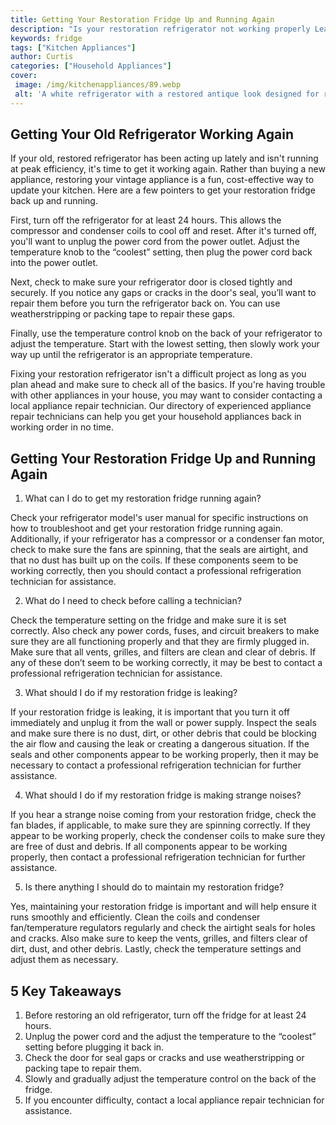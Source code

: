 ```yaml
---
title: Getting Your Restoration Fridge Up and Running Again
description: "Is your restoration refrigerator not working properly Learn how to troubleshoot and get it back in order with this helpful blog post"
keywords: fridge
tags: ["Kitchen Appliances"]
author: Curtis
categories: ["Household Appliances"]
cover: 
 image: /img/kitchenappliances/89.webp
 alt: 'A white refrigerator with a restored antique look designed for restoration projects'
---
```

## Getting Your Old Refrigerator Working Again

If your old, restored refrigerator has been acting up lately and isn't running at peak efficiency, it's time to get it working again. Rather than buying a new appliance, restoring your vintage appliance is a fun, cost-effective way to update your kitchen. Here are a few pointers to get your restoration fridge back up and running. 

First, turn off the refrigerator for at least 24 hours. This allows the compressor and condenser coils to cool off and reset. After it's turned off, you'll want to unplug the power cord from the power outlet. Adjust the temperature knob to the “coolest” setting, then plug the power cord back into the power outlet.

Next, check to make sure your refrigerator door is closed tightly and securely. If you notice any gaps or cracks in the door's seal, you’ll want to repair them before you turn the refrigerator back on. You can use weatherstripping or packing tape to repair these gaps. 

Finally, use the temperature control knob on the back of your refrigerator to adjust the temperature. Start with the lowest setting, then slowly work your way up until the refrigerator is an appropriate temperature. 

Fixing your restoration refrigerator isn't a difficult project as long as you plan ahead and make sure to check all of the basics. If you're having trouble with other appliances in your house, you may want to consider contacting a local appliance repair technician. Our directory of experienced appliance repair technicians can help you get your household appliances back in working order in no time.

## Getting Your Restoration Fridge Up and Running Again

1. What can I do to get my restoration fridge running again?

Check your refrigerator model's user manual for specific instructions on how to troubleshoot and get your restoration fridge running again. Additionally, if your refrigerator has a compressor or a condenser fan motor, check to make sure the fans are spinning, that the seals are airtight, and that no dust has built up on the coils. If these components seem to be working correctly, then you should contact a professional refrigeration technician for assistance.

2. What do I need to check before calling a technician?

Check the temperature setting on the fridge and make sure it is set correctly. Also check any power cords, fuses, and circuit breakers to make sure they are all functioning properly and that they are firmly plugged in. Make sure that all vents, grilles, and filters are clean and clear of debris. If any of these don’t seem to be working correctly, it may be best to contact a professional refrigeration technician for assistance.

3. What should I do if my restoration fridge is leaking?

If your restoration fridge is leaking, it is important that you turn it off immediately and unplug it from the wall or power supply. Inspect the seals and make sure there is no dust, dirt, or other debris that could be blocking the air flow and causing the leak or creating a dangerous situation. If the seals and other components appear to be working properly, then it may be necessary to contact a professional refrigeration technician for further assistance.

4. What should I do if my restoration fridge is making strange noises?

If you hear a strange noise coming from your restoration fridge, check the fan blades, if applicable, to make sure they are spinning correctly. If they appear to be working properly, check the condenser coils to make sure they are free of dust and debris. If all components appear to be working properly, then contact a professional refrigeration technician for further assistance.

5. Is there anything I should do to maintain my restoration fridge?

Yes, maintaining your restoration fridge is important and will help ensure it runs smoothly and efficiently. Clean the coils and condenser fan/temperature regulators regularly and check the airtight seals for holes and cracks. Also make sure to keep the vents, grilles, and filters clear of dirt, dust, and other debris. Lastly, check the temperature settings and adjust them as necessary.

## 5 Key Takeaways
1. Before restoring an old refrigerator, turn off the fridge for at least 24 hours.
2. Unplug the power cord and the adjust the temperature to the “coolest” setting before plugging it back in.
3. Check the door for seal gaps or cracks and use weatherstripping or packing tape to repair them.
4. Slowly and gradually adjust the temperature control on the back of the fridge.
5. If you encounter difficulty, contact a local appliance repair technician for assistance.
